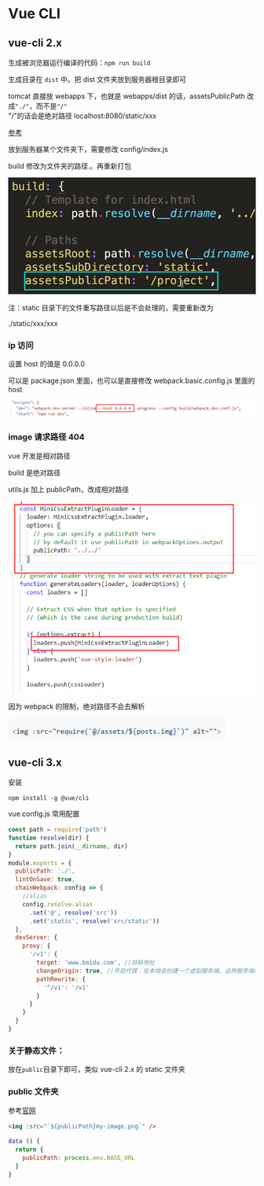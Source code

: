 # Vue CLI

## vue-cli 2.x

生成被浏览器运行编译的代码：`npm run build`

生成目录在 `dist` 中。把 dist 文件夹放到服务器根目录即可

tomcat 直接放 webapps 下，也就是 webapps/dist 的话，assetsPublicPath 改成`"./"`，而不是`"/"`  
"/"的话会是绝对路径 localhost:8080/static/xxx

[参考](https://segmentfault.com/a/1190000011275673)

放到服务器某个文件夹下，需要修改 config/index.js

build 修改为文件夹的路径.。再重新打包

![](../images/146322927464b573e0fca8297211edbf.png)

注：static 目录下的文件重写路径以后是不会处理的，需要重新改为

./static/xxx/xxx

### ip 访问

设置 host 的值是 0.0.0.0

可以是 package.json 里面，也可以是直接修改 webpack.basic.config.js 里面的 host

![](../images/7a3cdefd96100fd4d1c5cc8d8db4e7c9.png)

### image 请求路径 404

vue 开发是相对路径

build 是绝对路径

utils.js 加上 publicPath，改成相对路径

![](../images/aad7e903b916eea0722c21fa2ce9a38a.png)

因为 webpack 的限制，绝对路径不会去解析

![](../images/1e6e8f24511d5f6738b11a6cdf879496.png)

## vue-cli 3.x

安装

```
npm install -g @vue/cli
```

vue.config.js 常用配置

```js
const path = require('path')
function resolve(dir) {
  return path.join(__dirname, dir)
}
module.exports = {
  publicPath: './',
  lintOnSave: true,
  chainWebpack: config => {
    //alias
    config.resolve.alias
      .set('@', resolve('src'))
      .set('static', resolve('src/static'))
  },
  devServer: {
    proxy: {
      '/v1': {
        target: 'www.baidu.com', //目标地址
        changeOrigin: true, //开启代理：在本地会创建一个虚拟服务端，这样服务端和服务端进行数据的交互就不会跨域
        pathRewrite: {
          '^/v1': '/v1'
        }
      }
    }
  }
}
```

### 关于静态文件：

放在`public`目录下即可，类似 vue-cli 2.x 的 static 文件夹

### public 文件夹

参考[官网](https://cli.vuejs.org/zh/guide/html-and-static-assets.html#public-%E6%96%87%E4%BB%B6%E5%A4%B9)

```html
<img :src="`${publicPath}my-image.png`" />
```

```js
data () {
  return {
    publicPath: process.env.BASE_URL
  }
}
```
